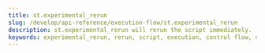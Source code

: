 ```yaml
---
title: st.experimental_rerun
slug: /develop/api-reference/execution-flow/st.experimental_rerun
description: st.experimental_rerun will rerun the script immediately.
keywords: experimental_rerun, rerun, script, execution, control flow, deprecated, st.rerun, experimental, refresh
---
```


<Autofunction function="streamlit.experimental_rerun" deprecated={true} deprecatedText="<code>st.experimental_rerun</code> was deprecated in version 1.27.0. Use <a href='/develop/api-reference/execution-flow/st.rerun'><code>st.rerun</code></a> instead."/>
